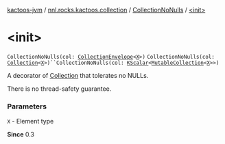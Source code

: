 [kactoos-jvm](../../index.md) / [nnl.rocks.kactoos.collection](../index.md) / [CollectionNoNulls](index.md) / [&lt;init&gt;](./-init-.md)

# &lt;init&gt;

`CollectionNoNulls(col: `[`CollectionEnvelope`](../-collection-envelope/index.md)`<`[`X`](index.md#X)`>)`
`CollectionNoNulls(col: `[`Collection`](https://kotlinlang.org/api/latest/jvm/stdlib/kotlin.collections/-collection/index.html)`<`[`X`](index.md#X)`>)``CollectionNoNulls(col: `[`KScalar`](../../nnl.rocks.kactoos/-k-scalar.md)`<`[`MutableCollection`](https://kotlinlang.org/api/latest/jvm/stdlib/kotlin.collections/-mutable-collection/index.html)`<`[`X`](index.md#X)`>>)`

A decorator of [Collection](https://kotlinlang.org/api/latest/jvm/stdlib/kotlin.collections/-collection/index.html) that tolerates no NULLs.

There is no thread-safety guarantee.

### Parameters

`X` - Element type

**Since**
0.3


